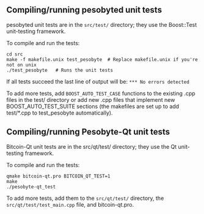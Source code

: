 Compiling/running pesobyted unit tests
------------------------------------

pesobyted unit tests are in the `src/test/` directory; they
use the Boost::Test unit-testing framework.

To compile and run the tests:

	cd src
	make -f makefile.unix test_pesobyte  # Replace makefile.unix if you're not on unix
	./test_pesobyte   # Runs the unit tests

If all tests succeed the last line of output will be:
`*** No errors detected`

To add more tests, add `BOOST_AUTO_TEST_CASE` functions to the existing
.cpp files in the test/ directory or add new .cpp files that
implement new BOOST_AUTO_TEST_SUITE sections (the makefiles are
set up to add test/*.cpp to test_pesobyte automatically).


Compiling/running Pesobyte-Qt unit tests
---------------------------------------

Bitcoin-Qt unit tests are in the src/qt/test/ directory; they
use the Qt unit-testing framework.

To compile and run the tests:

	qmake bitcoin-qt.pro BITCOIN_QT_TEST=1
	make
	./pesobyte-qt_test

To add more tests, add them to the `src/qt/test/` directory,
the `src/qt/test/test_main.cpp` file, and bitcoin-qt.pro.
